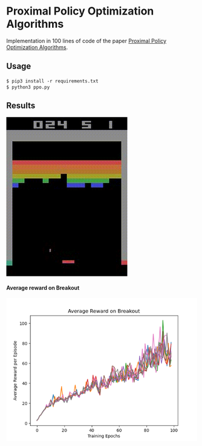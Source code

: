 # Proximal Policy Optimization Algorithms

Implementation in 100 lines of code of the paper [Proximal Policy Optimization Algorithms](https://arxiv.org/abs/1707.06347).


## Usage

```commandline
$ pip3 install -r requirements.txt
$ python3 ppo.py
```

## Results

![](ppo.gif)

#### Average reward on Breakout
![](Imgs/average_reward_on_breakout.png)

